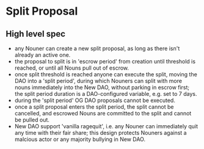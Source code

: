 # Split Proposal

## High level spec

- any Nouner can create a new split proposal, as long as there isn't already an active one.
- the proposal to split is in 'escrow period' from creation until threshold is reached, or until all Nouns pull out of escrow.
- once split threshold is reached anyone can execute the split, moving the DAO into a 'split period', during which Nouners can split with more nouns immediately into the New DAO, without parking in escrow first; the split period duration is a DAO-configured variable, e.g. set to 7 days.
- during the 'split period' OG DAO proposals cannot be executed.
- once a split proposal enters the split period, the split cannot be cancelled, and escrowed Nouns are committed to the split and cannot be pulled out.
- New DAO support 'vanilla ragequit', i.e. any Nouner can immediately quit any time with their fair share; this design protects Nouners against a malcious actor or any majority bullying in New DAO.
